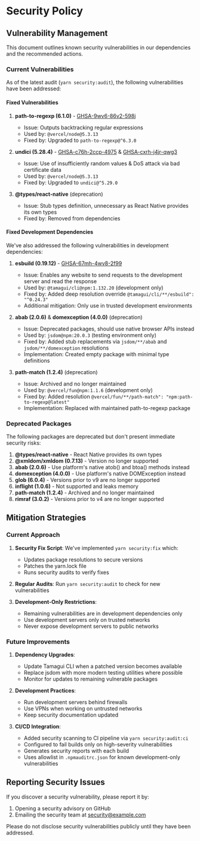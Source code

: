 # Security Policy

## Vulnerability Management

This document outlines known security vulnerabilities in our dependencies and the recommended actions.

### Current Vulnerabilities

As of the latest audit (`yarn security:audit`), the following vulnerabilities have been addressed:

#### Fixed Vulnerabilities

1. **path-to-regexp (6.1.0)** - [GHSA-9wv6-86v2-598j](https://github.com/advisories/GHSA-9wv6-86v2-598j)
   - Issue: Outputs backtracking regular expressions
   - Used by: `@vercel/node@5.3.13`
   - Fixed by: Upgraded to `path-to-regexp@^6.3.0`

2. **undici (5.28.4)** - [GHSA-c76h-2ccp-4975](https://github.com/advisories/GHSA-c76h-2ccp-4975) & [GHSA-cxrh-j4jr-qwg3](https://github.com/advisories/GHSA-cxrh-j4jr-qwg3)
   - Issue: Use of insufficiently random values & DoS attack via bad certificate data
   - Used by: `@vercel/node@5.3.13`
   - Fixed by: Upgraded to `undici@^5.29.0`

3. **@types/react-native** (deprecation)
   - Issue: Stub types definition, unnecessary as React Native provides its own types
   - Fixed by: Removed from dependencies

#### Fixed Development Dependencies

We've also addressed the following vulnerabilities in development dependencies:

1. **esbuild (0.19.12)** - [GHSA-67mh-4wv8-2f99](https://github.com/advisories/GHSA-67mh-4wv8-2f99)
   - Issue: Enables any website to send requests to the development server and read the response
   - Used by: `@tamagui/cli@npm:1.132.20` (development only)
   - Fixed by: Added deep resolution override `@tamagui/cli/**/esbuild": "^0.24.3"`
   - Additional mitigation: Only use in trusted development environments

2. **abab (2.0.6)** & **domexception (4.0.0)** (deprecation)
   - Issue: Deprecated packages, should use native browser APIs instead
   - Used by: `jsdom@npm:20.0.3` (testing environment only)
   - Fixed by: Added stub replacements via `jsdom/**/abab` and `jsdom/**/domexception` resolutions
   - Implementation: Created empty package with minimal type definitions

3. **path-match (1.2.4)** (deprecation)
   - Issue: Archived and no longer maintained
   - Used by: `@vercel/fun@npm:1.1.6` (development only)
   - Fixed by: Added resolution `@vercel/fun/**/path-match": "npm:path-to-regexp@latest"`
   - Implementation: Replaced with maintained path-to-regexp package

### Deprecated Packages

The following packages are deprecated but don't present immediate security risks:

1. **@types/react-native** - React Native provides its own types
2. **@xmldom/xmldom (0.7.13)** - Version no longer supported
3. **abab (2.0.6)** - Use platform's native atob() and btoa() methods instead
4. **domexception (4.0.0)** - Use platform's native DOMException instead
5. **glob (6.0.4)** - Versions prior to v9 are no longer supported
6. **inflight (1.0.6)** - Not supported and leaks memory
7. **path-match (1.2.4)** - Archived and no longer maintained
8. **rimraf (3.0.2)** - Versions prior to v4 are no longer supported

## Mitigation Strategies

### Current Approach

1. **Security Fix Script**: We've implemented `yarn security:fix` which:
   - Updates package resolutions to secure versions
   - Patches the yarn.lock file
   - Runs security audits to verify fixes

2. **Regular Audits**: Run `yarn security:audit` to check for new vulnerabilities

3. **Development-Only Restrictions**:
   - Remaining vulnerabilities are in development dependencies only
   - Use development servers only on trusted networks
   - Never expose development servers to public networks

### Future Improvements

1. **Dependency Upgrades**:
   - Update Tamagui CLI when a patched version becomes available
   - Replace jsdom with more modern testing utilities where possible
   - Monitor for updates to remaining vulnerable packages

2. **Development Practices**:
   - Run development servers behind firewalls
   - Use VPNs when working on untrusted networks
   - Keep security documentation updated

3. **CI/CD Integration**:
   - Added security scanning to CI pipeline via `yarn security:audit:ci`
   - Configured to fail builds only on high-severity vulnerabilities
   - Generates security reports with each build
   - Uses allowlist in `.npmauditrc.json` for known development-only vulnerabilities

## Reporting Security Issues

If you discover a security vulnerability, please report it by:

1. Opening a security advisory on GitHub
2. Emailing the security team at [security@example.com](mailto:security@example.com)

Please do not disclose security vulnerabilities publicly until they have been addressed.
